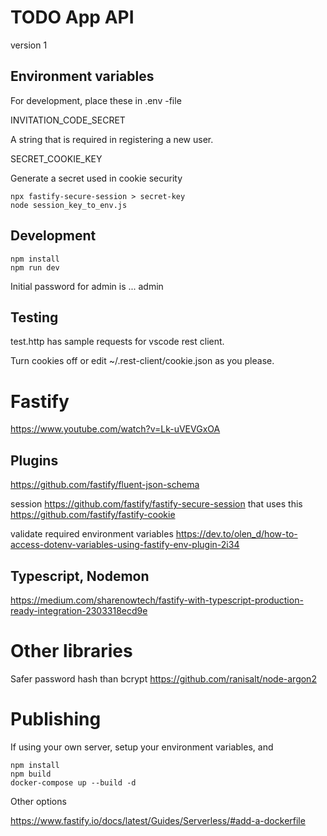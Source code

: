 # TODO App API

version 1

## Environment variables

For development, place these in .env -file

INVITATION_CODE_SECRET

A string that is required in registering a new user.

SECRET_COOKIE_KEY

Generate a secret used in cookie security

    npx fastify-secure-session > secret-key
    node session_key_to_env.js

## Development

    npm install
    npm run dev

Initial password for admin is ... admin

## Testing

test.http has sample requests for vscode rest client.

Turn cookies off or edit ~/.rest-client/cookie.json as you please.

# Fastify

https://www.youtube.com/watch?v=Lk-uVEVGxOA

## Plugins

https://github.com/fastify/fluent-json-schema

session https://github.com/fastify/fastify-secure-session
that uses this https://github.com/fastify/fastify-cookie

validate required environment variables
https://dev.to/olen_d/how-to-access-dotenv-variables-using-fastify-env-plugin-2i34

## Typescript, Nodemon

https://medium.com/sharenowtech/fastify-with-typescript-production-ready-integration-2303318ecd9e

# Other libraries

Safer password hash than bcrypt https://github.com/ranisalt/node-argon2

# Publishing

If using your own server, setup your environment variables, and

    npm install
    npm build
    docker-compose up --build -d

Other options

https://www.fastify.io/docs/latest/Guides/Serverless/#add-a-dockerfile
